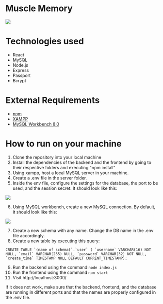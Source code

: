 # Muscle Memory
<img src="https://user-images.githubusercontent.com/39471477/119741484-cdd84d80-be53-11eb-8232-42d0e36e9076.png">

# Technologies used

* React
* MySQL
* Node.js
* Express
* Passport
* Bcrypt

# External Requirements
* [npm](https://www.npmjs.com/)
* [XAMPP](https://www.apachefriends.org/index.html)
* [MySQL Workbench 8.0](https://www.mysql.com/products/workbench/)


# How to run on your machine
1) Clone the repository into your local machine
2) Install the dependencies of the backend and the frontend by going to their respective folders and executing "npm install"
3) Using xampp, host a local MySQL server in your machine.
4) Create a .env file in the server folder.
5) Inside the env file, configure the settings for the database, the port to be used, and the session secret. It should look like this:
<img src="https://user-images.githubusercontent.com/39471477/119742566-16910600-be56-11eb-92b5-0556dbafa2cb.png">

6) Using MySQL workbench, create a new MySQL connection. By default, it should look like this: 

<img src="https://user-images.githubusercontent.com/39471477/119743098-2230fc80-be57-11eb-9309-5f5b7fed5857.png">

7) Create a new schema with any name. Change the DB name in the .env file accordingly.
8) Create a new table by executing this query: 

``CREATE TABLE `(name of schema)`.`user` (
  `username` VARCHAR(16) NOT NULL,
  `email` VARCHAR(255) NULL,
  `password` VARCHAR(32) NOT NULL,
  `create_time` TIMESTAMP NULL DEFAULT CURRENT_TIMESTAMP);``
  
9) Run the backend using the command `node index.js`
10) Run the frontend using the command `npm start`
11) Visit http://localhost:3000/

If it does not work, make sure that the backend, frontend, and the database are running in different ports and that the names are properly configured in the .env file.

